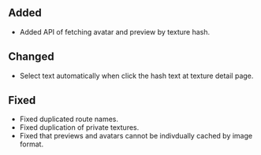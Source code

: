 ## Added

- Added API of fetching avatar and preview by texture hash.

## Changed

- Select text automatically when click the hash text at texture detail page.

## Fixed

- Fixed duplicated route names.
- Fixed duplication of private textures.
- Fixed that previews and avatars cannot be indivdually cached by image format.
